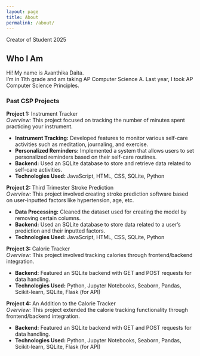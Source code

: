 ```yaml
---
layout: page
title: About
permalink: /about/
---
```


Creator of Student 2025


## Who I Am

Hi! My name is Avanthika Daita.  
I’m in 11th grade and am taking AP Computer Science A. Last year, I took AP Computer Science Principles.

### Past CSP Projects

**Project 1:** Instrument Tracker  
*Overview:* This project focused on tracking the number of minutes spent practicing your instrument.

- **Instrument Tracking:** Developed features to monitor various self-care activities such as meditation, journaling, and exercise.
- **Personalized Reminders:** Implemented a system that allows users to set personalized reminders based on their self-care routines.
- **Backend:** Used an SQLite database to store and retrieve data related to self-care activities.
- **Technologies Used:** JavaScript, HTML, CSS, SQLite, Python

**Project 2:** Third Trimester Stroke Prediction  
*Overview:* This project involved creating stroke prediction software based on user-inputted factors like hypertension, age, etc.

- **Data Processing:** Cleaned the dataset used for creating the model by removing certain columns.
- **Backend:** Used an SQLite database to store data related to a user’s prediction and their inputted factors.
- **Technologies Used:** JavaScript, HTML, CSS, SQLite, Python

**Project 3:** Calorie Tracker  
*Overview:* This project involved tracking calories through frontend/backend integration.

- **Backend:** Featured an SQLite backend with GET and POST requests for data handling.
- **Technologies Used:** Python, Jupyter Notebooks, Seaborn, Pandas, Scikit-learn, SQLite, Flask (for API)

**Project 4:** An Addition to the Calorie Tracker  
*Overview:* This project extended the calorie tracking functionality through frontend/backend integration.

- **Backend:** Featured an SQLite backend with GET and POST requests for data handling.
- **Technologies Used:** Python, Jupyter Notebooks, Seaborn, Pandas, Scikit-learn, SQLite, Flask (for API)